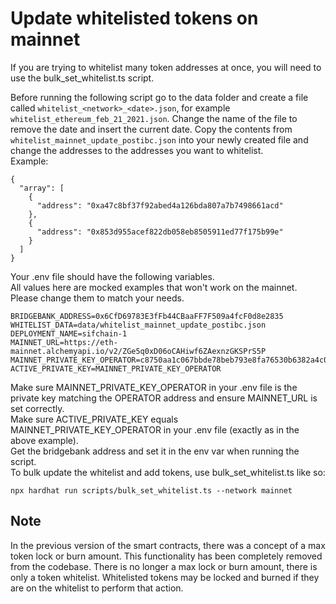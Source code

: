 # Update whitelisted tokens on mainnet

If you are trying to whitelist many token addresses at once, you will need to use the bulk_set_whitelist.ts script.

Before running the following script go to the data folder and create a file called `whitelist_<network>_<date>.json`, for example `whitelist_ethereum_feb_21_2021.json`. Change the name of the file to remove the date and insert the current date. Copy the contents from `whitelist_mainnet_update_postibc.json` into your newly created file and change the addresses to the addresses you want to whitelist.  
Example:

```
{
  "array": [
    {
      "address": "0xa47c8bf37f92abed4a126bda807a7b7498661acd"
    },
    {
      "address": "0x853d955acef822db058eb8505911ed77f175b99e"
    }
  ]
}
```

Your .env file should have the following variables.  
All values here are mocked examples that won't work on the mainnet.  
Please change them to match your needs.

```
BRIDGEBANK_ADDRESS=0x6CfD69783E3fFb44CBaaFF7F509a4fcF0d8e2835
WHITELIST_DATA=data/whitelist_mainnet_update_postibc.json
DEPLOYMENT_NAME=sifchain-1
MAINNET_URL=https://eth-mainnet.alchemyapi.io/v2/ZGe5q0xD06oCAHiwf6ZAexnzGKSPrS5P
MAINNET_PRIVATE_KEY_OPERATOR=c8750aa1c067bbde78beb793e8fa76530b6382a4c0241e5e4a9ec0a0f44dc0d3
ACTIVE_PRIVATE_KEY=MAINNET_PRIVATE_KEY_OPERATOR
```

Make sure MAINNET_PRIVATE_KEY_OPERATOR in your .env file is the private key matching the OPERATOR address and ensure MAINNET_URL is set correctly.  
Make sure ACTIVE_PRIVATE_KEY equals MAINNET_PRIVATE_KEY_OPERATOR in your .env file (exactly as in the above example).  
Get the bridgebank address and set it in the env var when running the script.  
To bulk update the whitelist and add tokens, use bulk_set_whitelist.ts like so:

```
npx hardhat run scripts/bulk_set_whitelist.ts --network mainnet
```

## Note

In the previous version of the smart contracts, there was a concept of a max token lock or burn amount. This functionality has been completely removed from the codebase. There is no longer a max lock or burn amount, there is only a token whitelist. Whitelisted tokens may be locked and burned if they are on the whitelist to perform that action.
